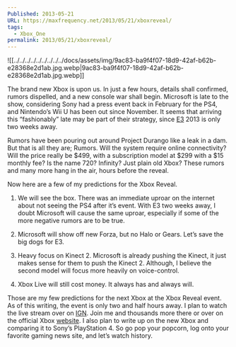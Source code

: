 ```yaml
---
Published: 2013-05-21
URL: https://maxfrequency.net/2013/05/21/xboxreveal/
tags:
  - Xbox_One
permalink: 2013/05/21/xboxreveal/
---
```

![[../../../../../../../../../docs/assets/img/9ac83-ba9f4f07-18d9-42af-b62b-e28368e2d1ab.jpg.webp|9ac83-ba9f4f07-18d9-42af-b62b-e28368e2d1ab.jpg.webp]]

The brand new Xbox is upon us. In just a few hours, details shall confirmed, rumors dispelled, and a new console war shall begin. Microsoft is late to the show, considering Sony had a press event back in February for the PS4, and Nintendo’s Wii U has been out since November. It seems that arriving this “fashionably” late may be part of their strategy, since [E3](http://www.e3expo.com/) 2013 is only two weeks away.

Rumors have been pouring out around Project Durango like a leak in a dam. But that is all they are; Rumors. Will the system require online connectivity? Will the price really be $499, with a subscription model at $299 with a $15 monthly fee? Is the name 720? Infinity? Just plain old Xbox? These rumors and many more hang in the air, hours before the reveal.

Now here are a few of my predictions for the Xbox Reveal.

1) We will see the box. There was an immediate uproar on the internet about not seeing the PS4 after it’s event. With E3 two weeks away, I doubt Microsoft will cause the same uproar, especially if some of the more negative rumors are to be true.

2) Microsoft will show off new Forza, but no Halo or Gears. Let’s save the big dogs for E3.

3) Heavy focus on Kinect 2. Microsoft is already pushing the Kinect, it just makes sense for them to push the Kinect 2. Although, I believe the second model will focus more heavily on voice-control.

4) Xbox Live will still cost money. It always has and always will.

Those are my few predictions for the next Xbox at the Xbox Reveal event. As of this writing, the event is only two and half hours away. I plan to watch the live stream over on [IGN](http://www.ign.com/articles/2013/05/08/watch-the-xbox-reveal-event-live-on-ign). Join me and thousands more there or over on the official Xbox [website](http://www.xbox.com/en-US/hub/reveal). I also plan to write up on the new Xbox and comparing it to Sony’s PlayStation 4. So go pop your popcorn, log onto your favorite gaming news site, and let’s watch history.